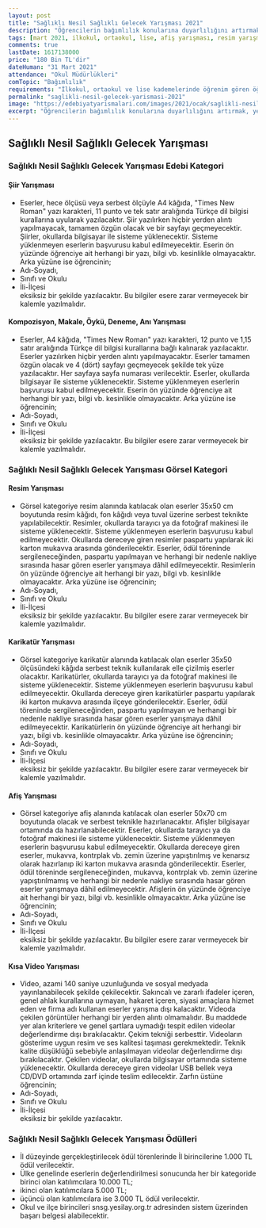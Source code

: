 ```yaml
---
layout: post
title: "Sağlıklı Nesil Sağlıklı Gelecek Yarışması 2021"
description: "Öğrencilerin bağımlılık konularına duyarlılığını artırmak, yeteneklerini teşvik etmek ve başarılı bulunan eserleri ödüllendirmek amacıyla gerçekleştirilen Sağlıklı Nesil Sağlıklı Gelecek 2021 şiir, kompozisyon yarışması 2011 yılından beri her yıl düzenli olarak yapılmaktadır."
tags: [mart 2021, ilkokul, ortaokul, lise, afiş yarışması, resim yarışması, karikatür yarışması, şiir yarışması, hikaye yarışması, kompozisyon yarışması, deneme yarışması, anı yarışması]
comments: true
lastDate: 1617138000 
price: "180 Bin TL'dir"
dateHuman: "31 Mart 2021"
attendance: "Okul Müdürlükleri"
comTopic: "Bağımlılık"
requirements: "İlkokul, ortaokul ve lise kademelerinde öğrenim gören öğrenciler tarafından görsel ve edebi kategorilerde hazırlanacak olan eserleri kapsayacaktır."
permalink: "saglikli-nesil-gelecek-yarismasi-2021"
image: "https://edebiyatyarismalari.com/images/2021/ocak/saglikli-nesil-saglikli-gelecek-yetenek-yarismasi.jpg"
excerpt: "Öğrencilerin bağımlılık konularına duyarlılığını artırmak, yeteneklerini teşvik etmek ve başarılı bulunan eserleri ödüllendirmek amacıyla gerçekleştirilen Sağlıklı Nesil Sağlıklı Gelecek 2021 şiir, kompozisyon yarışması 2011 yılından beri her yıl düzenli olarak yapılmaktadır."
---
```


## Sağlıklı Nesil Sağlıklı Gelecek Yarışması

### Sağlıklı Nesil Sağlıklı Gelecek Yarışması Edebi Kategori
#### Şiir Yarışması
- Eserler, hece ölçüsü veya serbest ölçüyle A4 kâğıda, "Times New Roman" yazı karakteri, 11 punto ve tek satır aralığında Türkçe dil bilgisi kurallarına uyularak yazılacaktır. Şiir yazılırken hiçbir yerden alıntı yapılmayacak, tamamen özgün olacak ve bir sayfayı geçmeyecektir. Şiirler, okullarda bilgisayar ile sisteme yüklenecektir. Sisteme yüklenmeyen eserlerin başvurusu kabul edilmeyecektir. Eserin ön yüzünde öğrenciye ait herhangi bir yazı, bilgi vb. kesinlikle olmayacaktır. Arka yüzüne ise öğrencinin;
- Adı-Soyadı,
- Sınıfı ve Okulu
- İli-İlçesi  
eksiksiz bir şekilde yazılacaktır. Bu bilgiler esere zarar vermeyecek bir kalemle yazılmalıdır.

#### Kompozisyon, Makale, Öykü, Deneme, Anı Yarışması
- Eserler, A4 kâğıda, "Times New Roman" yazı karakteri, 12 punto ve 1,15 satır aralığında Türkçe dil bilgisi kurallarına bağlı kalınarak yazılacaktır. Eserler yazılırken hiçbir yerden alıntı yapılmayacaktır. Eserler tamamen özgün olacak ve 4 (dört) sayfayı geçmeyecek şekilde tek yüze yazılacaktır. Her sayfaya sayfa numarası verilecektir. Eserler, okullarda bilgisayar ile sisteme yüklenecektir. Sisteme yüklenmeyen eserlerin başvurusu kabul edilmeyecektir. Eserin ön yüzünde öğrenciye ait herhangi bir yazı, bilgi vb. kesinlikle olmayacaktır. Arka yüzüne ise öğrencinin;
- Adı-Soyadı,
- Sınıfı ve Okulu
- İli-İlçesi  
eksiksiz bir şekilde yazılacaktır. Bu bilgiler esere zarar vermeyecek bir kalemle yazılmalıdır.

### Sağlıklı Nesil Sağlıklı Gelecek Yarışması Görsel Kategori
#### Resim Yarışması
- Görsel kategoriye resim alanında katılacak olan eserler 35x50 cm boyutunda resim kâğıdı, fon kâğıdı veya tuval üzerine serbest teknikte yapılabilecektir. Resimler, okullarda tarayıcı ya da fotoğraf makinesi ile sisteme yüklenecektir. Sisteme yüklenmeyen eserlerin başvurusu kabul edilmeyecektir. Okullarda dereceye giren resimler paspartu yapılarak iki karton mukavva arasında gönderilecektir. Eserler, ödül töreninde sergileneceğinden, paspartu yapılmayan ve herhangi bir nedenle nakliye sırasında hasar gören eserler yarışmaya dâhil edilmeyecektir. Resimlerin ön yüzünde öğrenciye ait herhangi bir yazı, bilgi vb. kesinlikle olmayacaktır. Arka yüzüne ise öğrencinin;  
- Adı-Soyadı,
- Sınıfı ve Okulu
- İli-İlçesi  
eksiksiz bir şekilde yazılacaktır. Bu bilgiler esere zarar vermeyecek bir kalemle yazılmalıdır.  

#### Karikatür Yarışması 
- Görsel kategoriye karikatür alanında katılacak olan eserler 35x50 ölçüsündeki kâğıda serbest teknik kullanılarak elle çizilmiş eserler olacaktır. Karikatürler, okullarda tarayıcı ya da fotoğraf makinesi ile sisteme yüklenecektir. Sisteme yüklenmeyen eserlerin başvurusu kabul edilmeyecektir. Okullarda dereceye giren karikatürler paspartu yapılarak iki karton mukavva arasında ilçeye gönderilecektir. Eserler, ödül töreninde sergileneceğinden, paspartu yapılmayan ve herhangi bir nedenle nakliye sırasında hasar gören eserler yarışmaya dâhil edilmeyecektir. Karikatürlerin ön yüzünde öğrenciye ait herhangi bir yazı, bilgi vb. kesinlikle olmayacaktır. Arka yüzüne ise öğrencinin;
- Adı-Soyadı,
- Sınıfı ve Okulu
- İli-İlçesi  
eksiksiz bir şekilde yazılacaktır. Bu bilgiler esere zarar vermeyecek bir kalemle yazılmalıdır.

#### Afiş Yarışması
- Görsel kategoriye afiş alanında katılacak olan eserler 50x70 cm boyutunda olacak ve serbest teknikle hazırlanacaktır. Afişler bilgisayar ortamında da hazırlanabilecektir. Eserler, okullarda tarayıcı ya da fotoğraf makinesi ile sisteme yüklenecektir. Sisteme yüklenmeyen eserlerin başvurusu kabul edilmeyecektir. Okullarda dereceye giren eserler, mukavva, kontrplak vb. zemin üzerine yapıştırılmış ve kenarsız olarak hazırlanıp iki karton mukavva arasında gönderilecektir. Eserler, ödül töreninde sergileneceğinden, mukavva, kontrplak vb. zemin üzerine yapıştırılmamış ve herhangi bir nedenle nakliye sırasında hasar gören eserler yarışmaya dâhil edilmeyecektir. Afişlerin ön yüzünde öğrenciye ait herhangi bir yazı, bilgi vb. kesinlikle olmayacaktır. Arka yüzüne ise öğrencinin;
- Adı-Soyadı,
- Sınıfı ve Okulu
- İli-İlçesi  
eksiksiz bir şekilde yazılacaktır. Bu bilgiler esere zarar vermeyecek bir kalemle yazılmalıdır.

#### Kısa Video Yarışması
- Video, azami 140 saniye uzunluğunda ve sosyal medyada yayınlanabilecek şekilde çekilecektir. Sakıncalı ve zararlı ifadeler içeren, genel ahlak kurallarına uymayan, hakaret içeren, siyasi amaçlara hizmet eden ve firma adı kullanan eserler yarışma dışı kalacaktır. Videoda çekilen görüntüler herhangi bir yerden alıntı olmamalıdır. Bu maddede yer alan kriterlere ve genel şartlara uymadığı tespit edilen videolar değerlendirme dışı bırakılacaktır. Çekim tekniği serbesttir. Videoların gösterime uygun resim ve ses kalitesi taşıması gerekmektedir. Teknik kalite düşüklüğü sebebiyle anlaşılmayan videolar değerlendirme dışı bırakılacaktır. Çekilen videolar, okullarda bilgisayar ortamında sisteme yüklenecektir. Okullarda dereceye giren videolar USB bellek veya CD/DVD ortamında zarf içinde teslim edilecektir. Zarfın üstüne öğrencinin;
- Adı-Soyadı,
- Sınıfı ve Okulu
- İli-İlçesi  
eksiksiz bir şekilde yazılacaktır.

### Sağlıklı Nesil Sağlıklı Gelecek Yarışması Ödülleri
- İl düzeyinde gerçekleştirilecek ödül törenlerinde İl birincilerine 1.000 TL ödül verilecektir. 
- Ülke genelinde eserlerin değerlendirilmesi sonucunda her bir kategoride birinci olan katılımcılara 10.000 TL; 
- ikinci olan katılımcılara 5.000 TL; 
- üçüncü olan katılımcılara ise 3.000 TL ödül verilecektir. 
- Okul ve ilçe birincileri snsg.yesilay.org.tr adresinden sistem üzerinden başarı belgesi alabilecektir.